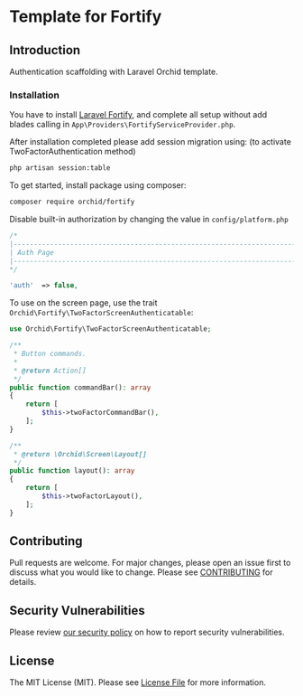 # Template for Fortify

## Introduction

Authentication scaffolding with Laravel Orchid template. 

### Installation

You have to install [Laravel Fortify](https://github.com/laravel/fortify), and complete all setup without add blades calling in `App\Providers\FortifyServiceProvider.php`.

After installation completed please add session migration using:
(to activate TwoFactorAuthentication method)

```bash
php artisan session:table
```

To get started, install package using composer:

```bash
composer require orchid/fortify
```

Disable built-in authorization by changing the value in `config/platform.php`

```php
/*
|--------------------------------------------------------------------------
| Auth Page
|--------------------------------------------------------------------------
*/

'auth'  => false,
```

To use on the screen page, use the trait `Orchid\Fortify\TwoFactorScreenAuthenticatable`:

```php
use Orchid\Fortify\TwoFactorScreenAuthenticatable;

/**
 * Button commands.
 *
 * @return Action[]
 */
public function commandBar(): array
{
    return [
        $this->twoFactorCommandBar(),
    ];
}

/**
 * @return \Orchid\Screen\Layout[]
 */
public function layout(): array
{
    return [
        $this->twoFactorLayout(),
    ];
}
```

## Contributing

Pull requests are welcome. For major changes, please open an issue first to discuss what you would like to change. Please see [CONTRIBUTING](.github/CONTRIBUTING.md) for details.

## Security Vulnerabilities

Please review [our security policy](../../security/policy) on how to report security vulnerabilities.

## License

The MIT License (MIT). Please see [License File](LICENSE.md) for more information.
